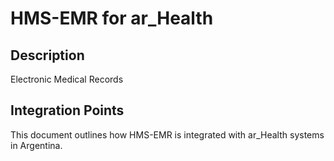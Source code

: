 # HMS-EMR for ar_Health

## Description

Electronic Medical Records

## Integration Points

This document outlines how HMS-EMR is integrated with ar_Health systems in Argentina.
